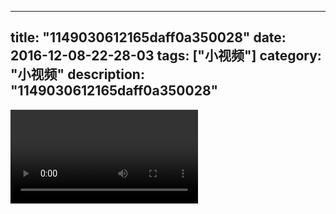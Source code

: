 
---
title: "1149030612165daff0a350028"
date: 2016-12-08-22-28-03
tags: ["小视频"]
category: "小视频"
description: "1149030612165daff0a350028"
---
<video src="http://ohtsqip0g.bkt.clouddn.com/1149030612165daff0a350028.mp4" controls="controls"></video>
